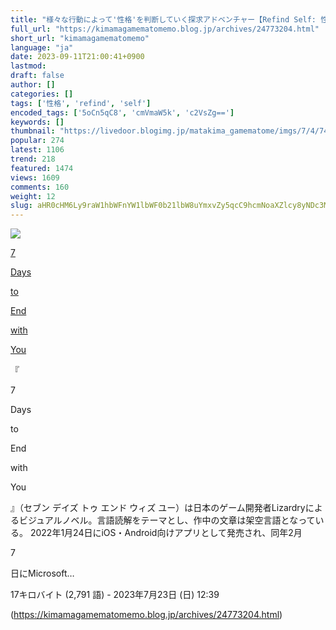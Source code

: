 ```yaml
---
title: "様々な行動によって'性格'を判断していく探求アドベンチャー【Refind Self: 性格診断ゲーム】PC"
full_url: "https://kimamagamematomemo.blog.jp/archives/24773204.html"
short_url: "kimamagamematomemo"
language: "ja"
date: 2023-09-11T21:00:41+0900
lastmod: 
draft: false
author: []
categories: []
tags: ['性格', 'refind', 'self']
encoded_tags: ['5oCn5qC8', 'cmVmaW5k', 'c2VsZg==']
keywords: []
thumbnail: "https://livedoor.blogimg.jp/matakima_gamematome/imgs/7/4/74154b6c-s.jpg"
popular: 274
latest: 1106
trend: 218
featured: 1474
views: 1609
comments: 160
weight: 12
slug: aHR0cHM6Ly9raW1hbWFnYW1lbWF0b21lbW8uYmxvZy5qcC9hcmNoaXZlcy8yNDc3MzIwNC5odG1s
---
```


![](https://livedoor.blogimg.jp/matakima_gamematome/imgs/7/4/74154b6c-s.jpg)

<div><a target='_blank' href='https://ja.wikipedia.org/wiki/7_Days_to_End_with_You' title='7 Days to End with You'><p>7</p> <p>Days</p> <p>to</p> <p>End</p> <p>with</p> <p>You</p></a> <p class='searchresult'>『<p>7</p> <p>Days</p> <p>to</p> <p>End</p> <p>with</p> <p>You</p>』（セブン デイズ トゥ エンド ウィズ ユー）は日本のゲーム開発者Lizardryによるビジュアルノベル。言語読解をテーマとし、作中の文章は架空言語となっている。 2022年1月24日にiOS・Android向けアプリとして発売され、同年2月<p>7</p>日にMicrosoft…</p> <p class='mw-search-result-data'>17キロバイト (2,791 語) - 2023年7月23日 (日) 12:39</p></div>

(https://kimamagamematomemo.blog.jp/archives/24773204.html)
